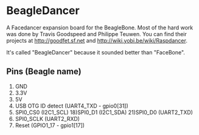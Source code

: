 BeagleDancer
============

A Facedancer expansion board for the BeagleBone.  Most of the hard work was
done by Travis Goodspeed and Philippe Teuwen.  You can find their projects at
http://goodfet.sf.net and http://wiki.yobi.be/wiki/Raspdancer.

It's called "BeagleDancer" because it sounded better than "FaceBone".

Pins (Beagle name)
------------------
1) GND
3) 3.3V
5) 5V
13) USB OTG ID detect (UART4_TXD - gpio0[31])
17) SPI0_CS0 (I2C1_SCL)
18)SPI0_D1 (I2C1_SDA)
21)SPI0_D0 (UART2_TXD)
22) SPI0_SCLK (UART2_RXD)
23) Reset (GPIO1_17 - gpio1[17])


